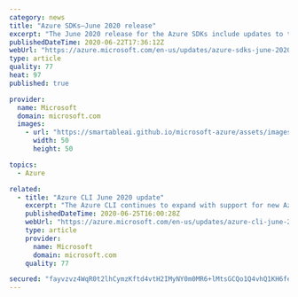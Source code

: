 ```yaml
---
category: news
title: "Azure SDKs—June 2020 release"
excerpt: "The June 2020 release for the Azure SDKs include updates to these libraries: Cosmos DB (Java), Event Hubs, Azure Storage, and Text Analytics. Additionally, the following are now available in preview: Azure.Identity, Azure Search, Form Recognizer, and Service Bus."
publishedDateTime: 2020-06-22T17:36:12Z
webUrl: "https://azure.microsoft.com/en-us/updates/azure-sdks-june-2020-release/"
type: article
quality: 77
heat: 97
published: true

provider:
  name: Microsoft
  domain: microsoft.com
  images:
    - url: "https://smartableai.github.io/microsoft-azure/assets/images/organizations/microsoft.com-50x50.jpg"
      width: 50
      height: 50

topics:
  - Azure

related:
  - title: "Azure CLI June 2020 update"
    excerpt: "The Azure CLI continues to expand with support for new Azure services. This release includes 23 new modules to manage as many Azure services."
    publishedDateTime: 2020-06-25T16:00:28Z
    webUrl: "https://azure.microsoft.com/en-us/updates/azure-cli-june-2020-update/"
    type: article
    provider:
      name: Microsoft
      domain: microsoft.com
    quality: 77

secured: "fayvzvz4WqR0t2lhCymzKftd4vtH2IMyNY0m0MR6+lMtsGCQo1Q4vhQ1KH6feyv1JYixKXL25RlMDrGi1iWf9DX6grk7bDnjSWnupVZrfvb8VsRrwydeFfkUgnXQrs9XrOa4BUi7jkkLGUUZXNmsslsubuahGVaNmpniex0f+Cc9JPxt3W+kfd2xN8nbR7Wj8xym1TubJSDewsncVfc8w/WFVhBbOmTC12dkZdI06jIYLkA3AmlDEgxls8vlIof4Tr8Wum3C9bEOuGRrCkwxqhJc8R76W30kabXeAOTKUNyZuPfqorkWM+mf7IGQ+MhKdl1fkdQoKtdBH+BKWDPqgw==;2Y+PC94tlQDhKfx3Qp3g5g=="
---
```


